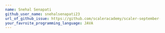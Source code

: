 ```yaml
---
name: Snehal Senapati
github_user_name: snehalsenapati23
url_of_github_issue: https://github.com/scaleracademy/scaler-september-open-source-challenge/issues/44
your_favroite_programming_language: JAVA
---
```

